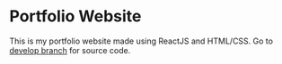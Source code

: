# Portfolio Website

This is my portfolio website made using ReactJS and HTML/CSS.
Go to [develop branch](https://github.com/PeterCardenas/PeterCardenas.github.io/tree/develop) for source code.
